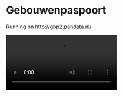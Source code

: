 # Gebouwenpaspoort

Running on http://gbp2.pandata.nl/


<video src="https://user-images.githubusercontent.com/2183313/203753767-f1efe496-2503-4785-ad21-d52223b6975e.mov" />


## Get started

```sh
# Install meilisearch using homebrew (or other)
brew install meilisearch
# Run meilisearch server
meilisearch
# Install NPM dependencies
pnpm i
# Run server locally
pnpm dev
# Visit http://localhost:3030
# Press `import`
# Search things!
```

Create a `.env` to set some optional vars, which are important to set in production.

```ini
VITE_MEILI_API_KEY={key}
VITE_MEILI_SERVER={url}
```

## Deploying

- Front on Github pages, just push and the CI action will do the rest. [https://gbp2.pandata.nl]
- Meilisearch on DigitalOcean at [http://meili.pandata.nl:7700], see command below:

```h
docker run -it \
  -d --restart unless-stopped \
  -p 7700:7700 \
  -e MEILI_MASTER_KEY='masterkey'\
  -v $(pwd)/meili_data:/meili_data \
  getmeili/meilisearch:v0.29
````
